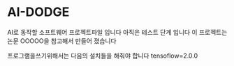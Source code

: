 # AI-DODGE
AI로 동작할 소프트웨어 프로젝트파일 입니다
아직은 테스트 단계 입니다
이 프로젝트는 논문 OOOOO을 참고해서 만들어 졌습니다

프로그램을쓰기위해서는 다음의 설치들을 해줘야 합니다
tensoflow=2.0.0 

